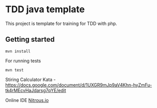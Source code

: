 
TDD java template
=======================

This project is template for training for TDD with php.

Getting started
---------------

    mvn install

For running tests

    mvn test

Stiring Calculator Kata - https://docs.google.com/document/d/1UXGR9mJp9aV4Khn-hyZmFu-tk4rMEcvHaJdarsg7qYE/edit

Online IDE
[Nitrous.io](https://www.nitrous.io/join/pZ5KOhiHTRU?utm_source=nitrous.io&utm_medium=copypaste&utm_campaign=referral)